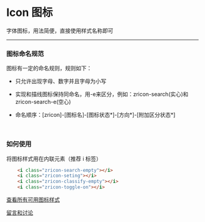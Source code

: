 # Icon 图标

字体图标，用法简便，直接使用样式名称即可

---

### 图标命名规范

图标有一定的命名规则，规则如下：

+ 只允许出现字母、数字并且字母为小写

+ 实现和描线图标保持同命名，用-e来区分，例如：zricon-search(实心)和zricon-search-e(空心)

+ 命名顺序：[zricon]-[图标名]-[图标状态*]-[方向*]-[附加区分状态*]

<br/>

### 如何使用

将图标样式用在内联元素（推荐 i 标签）

```html
    <i class="zricon-search-empty"></i>
    <i class="zricon-seting"></i>
    <i class="zricon-classify-empty"></i>
    <i class="zricon-toggle-on"></i>

```

[查看所有可用图标样式](http://gtp-zr.jd.com/docs?languageCode=CN&columnUid=41c513f9dd334a1ebb0fbbd76d71e973&directoryUid=8fd3459c5ba04cf681494941b2db31e2&directoryName=Icon%20%E5%9B%BE%E6%A0%87)

[留言和讨论](https://github.com/guguaihaha/zr-source/issues/3)

